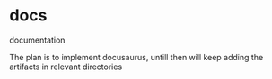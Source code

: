 # docs
documentation

The plan is to implement docusaurus, untill then will keep adding the artifacts in relevant directories

